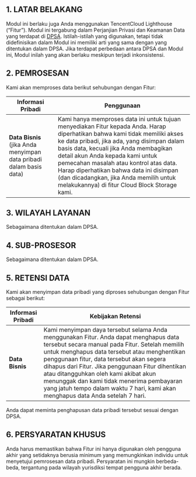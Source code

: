 ## 1\. **LATAR BELAKANG**
Modul ini berlaku juga Anda menggunakan TencentCloud Lighthouse (“Fitur”). Modul ini tergabung dalam Perjanjian Privasi dan Keamanan Data yang terdapat di  [DPSA](https://intl.cloud.tencent.com/document/product/301/17347). Istilah-istilah yang digunakan, tetapi tidak didefinisikan dalam Modul ini memiliki arti yang sama dengan yang ditentukan dalam DPSA. Jika terdapat perbedaan antara DPSA dan Modul ini, Modul inilah yang akan berlaku meskipun terjadi inkonsistensi.

## 2\. **PEMROSESAN**
Kami akan memproses data berikut sehubungan dengan Fitur:

| **Informasi Pribadi**                                     | **Penggunaan**                                                      |
| ------------------------------------------------------------ | ------------------------------------------------------------ |
| **Data Bisnis**   (jika Anda menyimpan data pribadi dalam basis data) | Kami hanya memproses data ini untuk tujuan menyediakan Fitur kepada Anda. Harap diperhatikan bahwa kami tidak memiliki akses ke data pribadi, jika ada, yang disimpan dalam basis data, kecuali jika Anda membagikan detail akun Anda kepada kami untuk pemecahan masalah atau kontrol atas data. Harap diperhatikan bahwa data ini disimpan (dan dicadangkan, jika Anda memilih untuk melakukannya) di fitur Cloud Block Storage kami.|

## 3\. **WILAYAH LAYANAN**
Sebagaimana ditentukan dalam DPSA.

## 4\. **SUB-PROSESOR**
Sebagaimana ditentukan dalam DPSA.

## 5\. **RETENSI DATA**
Kami akan menyimpan data pribadi yang diproses sehubungan dengan Fitur sebagai berikut:

| **Informasi Pribadi**                                    | **Kebijakan Retensi**                                                      |
| ------------------------------------------------------------ | ------------------------------------------------------------ |
| **Data Bisnis**|Kami menyimpan daya tersebut selama Anda menggunakan Fitur. Anda dapat menghapus data tersebut secara manual pada Fitur. Setelah memilih untuk menghapus data tersebut atau menghentikan penggunaan fitur, data tersebut akan segera dihapus dari Fitur. Jika penggunaan Fitur dihentikan atau ditangguhkan oleh kami akibat akun menunggak dan kami tidak menerima pembayaran yang jatuh tempo dalam waktu 7 hari, kami akan menghapus data Anda setelah 7 hari. |

Anda dapat meminta penghapusan data pribadi tersebut sesuai dengan DPSA.
## 6\. **PERSYARATAN KHUSUS**
Anda harus memastikan bahwa Fitur ini hanya digunakan oleh pengguna akhir yang setidaknya berusia minimum yang memungkinkan individu untuk menyetujui pemrosesan data pribadi. Persyaratan ini mungkin berbeda-beda, tergantung pada wilayah yurisdiksi tempat pengguna akhir berada.
